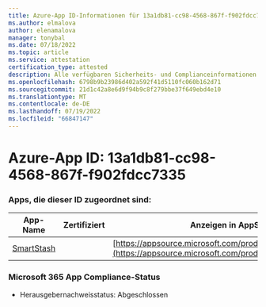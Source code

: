 ```yaml
---
title: Azure-App ID-Informationen für 13a1db81-cc98-4568-867f-f902fdcc7335
ms.author: elmalova
author: elenamalova
manager: tonybal
ms.date: 07/18/2022
ms.topic: article
ms.service: attestation
certification_type: attested
description: Alle verfügbaren Sicherheits- und Complianceinformationen für 13a1db81-cc98-4568-867f-f902fdcc7335.
ms.openlocfilehash: 6798b9b23986d402a592f41d5110fc060b162d71
ms.sourcegitcommit: 21d1c42a8e6d9f94b9c8f279bbe37f649ebd4e10
ms.translationtype: MT
ms.contentlocale: de-DE
ms.lasthandoff: 07/19/2022
ms.locfileid: "66847147"
---
```

# <a name="azure-app-id-13a1db81-cc98-4568-867f-f902fdcc7335"></a>Azure-App ID: 13a1db81-cc98-4568-867f-f902fdcc7335


### <a name="apps-associated-with-this-id"></a>Apps, die dieser ID zugeordnet sind:
| **App-Name** | **Zertifiziert** | **Anzeigen in AppSource** |
|--------------|---------------|-----------------------|
| [SmartStash](../forward/WA200004223.md) |  | [https://appsource.microsoft.com/product/office/WA200004223](https://appsource.microsoft.com/product/office/WA200004223) |

### <a name="microsoft-365-app-compliance-status"></a>Microsoft 365 App Compliance-Status
- Herausgebernachweisstatus: Abgeschlossen
